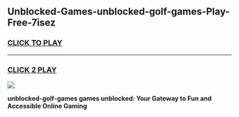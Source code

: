 
## Unblocked-Games-unblocked-golf-games-Play-Free-7isez
<h3>
<a href="https://premium76.site?title=unblocked-golf-games&ref=15A">CLICK TO PLAY</a></h3>
<hr>

<h3>
<a href="https://premium76.site?title=unblocked-golf-games&ref=15A">CLICK 2 PLAY</a>
  
</h3>

<a href="https://premium76.site?title=unblocked-golf-games&ref=15A"><img src="https://clearcache.store/games.png"></a>


**unblocked-golf-games games unblocked: Your Gateway to Fun and Accessible Online Gaming**
